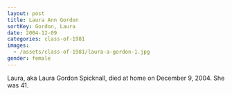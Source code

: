 ```yaml
---
layout: post
title: Laura Ann Gordon
sortKey: Gordon, Laura
date: 2004-12-09
categories: class-of-1981
images:
  - /assets/class-of-1981/laura-a-gordon-1.jpg
gender: female
---
```

Laura, aka Laura Gordon Spicknall, died at home on December 9, 2004. She was 41.
